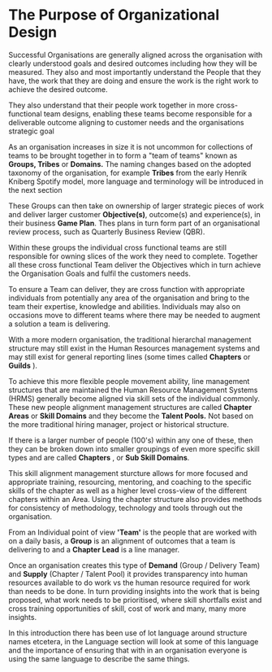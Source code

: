 # The Purpose of Organizational Design

Successful Organisations are generally aligned across the organisation with clearly understood goals and desired outcomes including how they will be measured. They also and most importantly understand the People that they have, the work that they are doing and ensure the work is the right work to achieve the desired outcome.

They also understand that their people work together in more cross-functional team designs, enabling these teams become responsible for a deliverable outcome aligning to customer needs and the organisations strategic goal

As an organisation increases in size it is not uncommon for collections of teams to be brought together in to form a &quot;team of teams&quot; known as **Groups, Tribes** or **Domains.** The naming changes based on the adopted taxonomy of the organisation, for example  **Tribes**  from the early Henrik Kniberg Spotify model, more language and terminology will be introduced in the next section

These Groups can then take on ownership of larger strategic pieces of work and deliver larger customer **Objective(s)**, outcome(s) and experience(s), in their business  **Game Plan**. Thes plans in turn form part of an organisational review process, such as Quarterly Business Review (QBR).

Within these groups the individual cross functional teams are still responsible for owning slices of the work they need to complete. Together all these cross functional Team deliver the Objectives which in turn achieve the Organisation Goals and fulfil the customers needs.

To ensure a Team can deliver, they are cross function with appropriate individuals from potentially any area of the organisation and bring to the team their expertise, knowledge and abilities. Individuals may also on occasions move to different teams where there may be needed to augment a solution a team is delivering.

With a more modern organisation, the traditional hierarchal management structure may still exist in the Human Resources management systems and may still exist for general reporting lines (some times called  **Chapters**  or  **Guilds** ).

To achieve this more flexible people movement ability, line management structures that are maintained the Human Resource Management Systems (HRMS) generally become aligned via skill sets of the individual commonly. These new people alignment management structures are called **Chapter Areas** or **Skill Domains** and they become the **Talent Pools.** Not based on the more traditional hiring manager, project or historical structure.

If there is a larger number of people (100&#39;s) within any one of these, then they can be broken down into smaller groupings of even more specific skill types and are called **Chapters** , or **Sub Skill Domains**.

This skill alignment management sturcture allows for more focused and appropriate training, resourcing, mentoring, and coaching to the specific skills of the chapter as well as a higher level cross-view of the different chapters within an Area. Using the chapter structure also provides methods for consistency of methodology, technology and tools through out the organisation.

From an Individual point of view  **&#39;Team&#39;**  is the people that are worked with on a daily basis, a  **Group**  is an alignment of outcomes that a team is delivering to and a  **Chapter Lead**  is a line manager.

Once an organisation creates this type of **Demand** (Group / Delivery Team) and **Supply** (Chapter / Talent Pool) it provides transparency into human resources available to do work vs the human resource required for work than needs to be done. In turn providing insights into the work that is being proposed, what work needs to be prioritised, where skill shortfalls exist and cross training opportunities of skill, cost of work and many, many more insights.

In this introduction there has been use of lot language around structure names etcetera, in the Language section will look at some of this language and the importance of ensuring that with in an organisation everyone is using the same language to describe the same things.